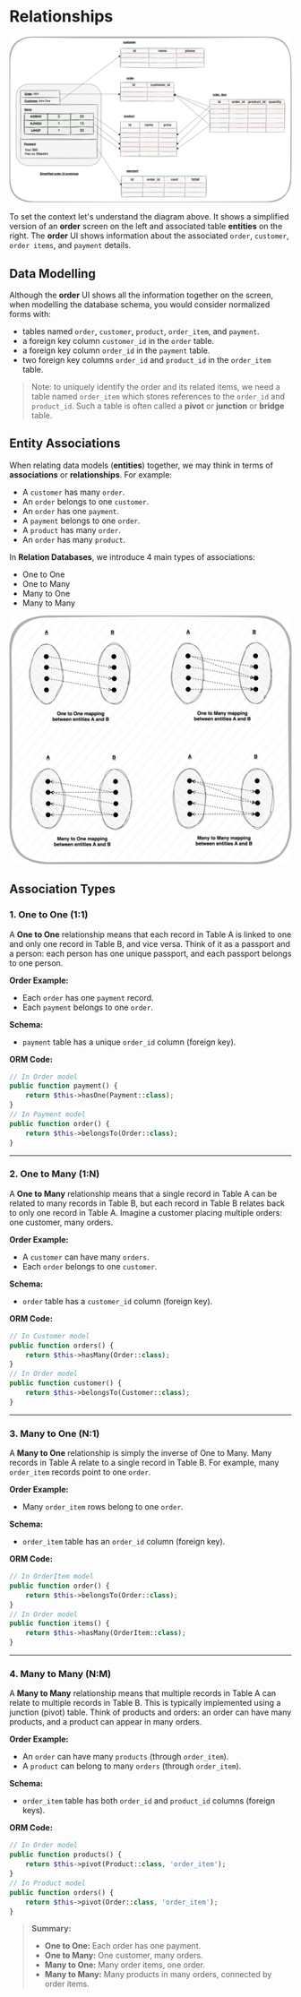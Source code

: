 # Relationships

![Order UI and Entity Diagram](_media/orm/orm-order-items-ui-prototype.svg)


To set the context let's understand the diagram above. It shows a simplified version of an **order** screen on the left and associated table **entities** on the right. The **order** UI shows information about the associated `order`, `customer`, `order items`, and `payment` details.

## Data Modelling

Although the **order** UI shows all the information together on the screen, when modelling the database schema, you would consider normalized forms with:

* tables named `order`, `customer`, `product`, `order_item`, and `payment`. 
* a foreign key column `customer_id` in the `order` table.
* a foreign key column `order_id` in the `payment` table.
* two foreign key columns `order_id` and `product_id` in the `order_item` table.

> Note: to uniquely identify the order and its related items, we need a table named `order_item` which stores references to the `order_id` and `product_id`. Such a table is often called a **pivot** or **junction** or **bridge** table.

## Entity Associations

When relating data models (**entities**) together, we may think in terms of **associations** or **relationships**. For example:

* A `customer` has many `order`.
* An `order` belongs to one `customer`.
* An `order` has one `payment`.
* A `payment` belongs to one `order`.
* A `product` has many `order`.
* An `order` has many `product`. 

In **Relation Databases**, we introduce 4 main types of associations:

* One to One
* One to Many
* Many to One
* Many to Many

![Association Types between Entities](_media/orm/rdbms-association-types.svg)


## Association Types

### 1. One to One (1:1)
A **One to One** relationship means that each record in Table A is linked to one and only one record in Table B, and vice versa. Think of it as a passport and a person: each person has one unique passport, and each passport belongs to one person.

**Order Example:**
- Each `order` has one `payment` record.
- Each `payment` belongs to one `order`.

**Schema:**
- `payment` table has a unique `order_id` column (foreign key).

**ORM Code:**
```php
// In Order model
public function payment() {
    return $this->hasOne(Payment::class);
}
// In Payment model
public function order() {
    return $this->belongsTo(Order::class);
}
```

---

### 2. One to Many (1:N)
A **One to Many** relationship means that a single record in Table A can be related to many records in Table B, but each record in Table B relates back to only one record in Table A. Imagine a customer placing multiple orders: one customer, many orders.

**Order Example:**
- A `customer` can have many `orders`.
- Each `order` belongs to one `customer`.

**Schema:**
- `order` table has a `customer_id` column (foreign key).

**ORM Code:**
```php
// In Customer model
public function orders() {
    return $this->hasMany(Order::class);
}
// In Order model
public function customer() {
    return $this->belongsTo(Customer::class);
}
```

---

### 3. Many to One (N:1)
A **Many to One** relationship is simply the inverse of One to Many. Many records in Table A relate to a single record in Table B. For example, many `order_item` records point to one `order`.

**Order Example:**
- Many `order_item` rows belong to one `order`.

**Schema:**
- `order_item` table has an `order_id` column (foreign key).

**ORM Code:**
```php
// In OrderItem model
public function order() {
    return $this->belongsTo(Order::class);
}
// In Order model
public function items() {
    return $this->hasMany(OrderItem::class);
}
```

---

### 4. Many to Many (N:M)
A **Many to Many** relationship means that multiple records in Table A can relate to multiple records in Table B. This is typically implemented using a junction (pivot) table. Think of products and orders: an order can have many products, and a product can appear in many orders.

**Order Example:**
- An `order` can have many `products` (through `order_item`).
- A `product` can belong to many `orders` (through `order_item`).

**Schema:**
- `order_item` table has both `order_id` and `product_id` columns (foreign keys).

**ORM Code:**
```php
// In Order model
public function products() {
    return $this->pivot(Product::class, 'order_item');
}
// In Product model
public function orders() {
    return $this->pivot(Order::class, 'order_item');
}
```

> **Summary:**
> - **One to One:** Each order has one payment.
> - **One to Many:** One customer, many orders.
> - **Many to One:** Many order items, one order.
> - **Many to Many:** Many products in many orders, connected by order items.